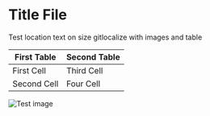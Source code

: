 # Title File

Test location text on size gitlocalize with images and table

| First Table | Second Table |
| ------------- | ------------- |
| First Cell | Third Cell |
| Second Cell | Four Cell  |

![Test image](https://lh5.googleusercontent.com/r8Ct0dkhYFqP_6CybLs3oeeZsh0HIHNXRVK9nxJA9Z2Eczh4dUlJwIblPXumuRKXRpWTHg7hFAgyw8cnGIqt=w1920-h969)
